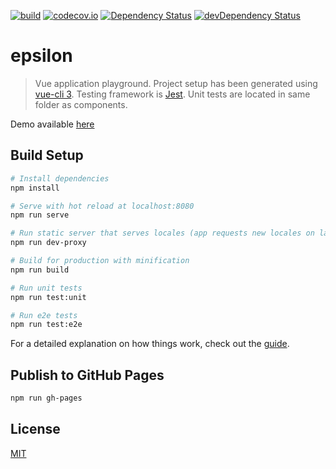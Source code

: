 [![build][actions-image]][actions-url]
[![codecov.io][codecov-image]][codecov-url]
[![Dependency Status][david-image]][david-url]
[![devDependency Status][david-dev-image]][david-dev-url]

[actions-image]: https://github.com/jojanper/epsilon/workflows/CI%20Build/badge.svg
[actions-url]: https://github.com/jojanper/epsilon/actions
[codecov-image]: https://codecov.io/gh/jojanper/epsilon/coverage.svg?branch=master
[codecov-url]: https://codecov.io/gh/jojanper/epsilon?branch=master
[david-image]: https://david-dm.org/jojanper/esilon.svg
[david-url]: https://david-dm.org/jojanper/epsilon
[david-dev-image]: https://david-dm.org/jojanper/epsilon/dev-status.svg
[david-dev-url]: https://david-dm.org/jojanper/epsilon#info=devDependencies

# epsilon

> Vue application playground. Project setup has been generated using [vue-cli 3](https://github.com/vuejs/vue-cli). Testing framework is [Jest](https://facebook.github.io/jest/). Unit tests are located in same folder as components.

Demo available [here](https://jojanper.github.io/epsilon/)

## Build Setup

``` bash
# Install dependencies
npm install

# Serve with hot reload at localhost:8080
npm run serve

# Run static server that serves locales (app requests new locales on lazy loaded manner)
npm run dev-proxy

# Build for production with minification
npm run build

# Run unit tests
npm run test:unit

# Run e2e tests
npm run test:e2e
```

For a detailed explanation on how things work, check out the [guide](https://cli.vuejs.org/).

## Publish to GitHub Pages

``` bash
npm run gh-pages
```

## License

[MIT](/LICENSE)

